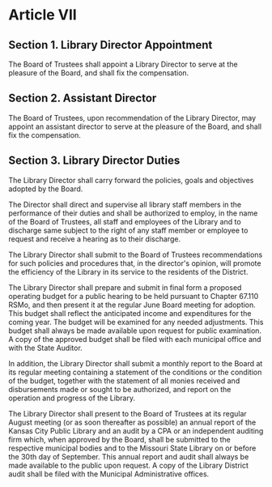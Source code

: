 # Article VII

## Section 1. Library Director Appointment

The Board of Trustees shall appoint a Library Director to serve at the pleasure of the Board, and shall fix the compensation.

## Section 2. Assistant Director

The Board of Trustees, upon recommendation of the Library Director, may appoint an assistant director to serve at the pleasure of the Board, and shall fix the compensation.

## Section 3. Library Director Duties

The Library Director shall carry forward the policies, goals and objectives adopted by the Board.

The Director shall direct and supervise all library staff members in the performance of their duties and shall be authorized to employ, in the name of the Board of Trustees, all staff and employees of the Library and to discharge same subject to the right of any staff member or employee to request and receive a hearing as to their discharge.

The Library Director shall submit to the Board of Trustees recommendations for such policies and procedures that, in the director's opinion, will promote the efficiency of the Library in its service to the residents of the District.

The Library Director shall prepare and submit in final form a proposed operating budget for a public hearing to be held pursuant to Chapter 67.110 RSMo, and then present it at the regular June Board meeting for adoption. This budget shall reflect the anticipated income and expenditures for the coming year. The budget will be examined for any needed adjustments. This budget shall always be made available upon request for public examination. A copy of the approved budget shall be filed with each municipal office and with the State Auditor.

In addition, the Library Director shall submit a monthly report to the Board at its regular meeting containing a statement of the conditions or the condition of the budget, together with the statement of all monies received and disbursements made or sought to be authorized, and report on the operation and progress of the Library.

The Library Director shall present to the Board of Trustees at its regular August meeting (or as soon thereafter as possible) an annual report of the Kansas City Public Library and an audit by a CPA or an independent auditing firm which, when approved by the Board, shall be submitted to the respective municipal bodies and to the Missouri State Library on or before the 30th day of September. This annual report and audit shall always be made available to the public upon request. A copy of the Library District audit shall be filed with the Municipal Administrative offices.
